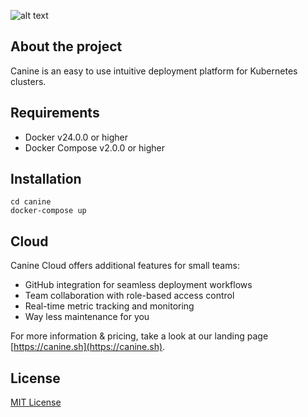 ![alt text](https://github.com/czhu12/canine/blob/main/public/images/logo-full.png?raw=true)

## About the project
Canine is an easy to use intuitive deployment platform for Kubernetes clusters.

## Requirements

* Docker v24.0.0 or higher
* Docker Compose v2.0.0 or higher

## Installation

```git clone git@github.com:czhu12/canine.git
cd canine
docker-compose up
```

## Cloud

Canine Cloud offers additional features for small teams:
- GitHub integration for seamless deployment workflows
- Team collaboration with role-based access control
- Real-time metric tracking and monitoring
- Way less maintenance for you

For more information & pricing, take a look at our landing page [https://canine.sh](https://canine.sh).

## License

[MIT License](https://github.com/czhu12/canine/blob/main/LICENSE)
